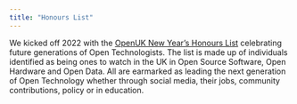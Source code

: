 ```yaml
---
title: "Honours List"
---
```


We kicked off 2022 with the <a href="https://openuk.uk/2022honourslist/">OpenUK New Year’s Honours List</a> celebrating future generations of Open Technologists. 
The list is made up of individuals identified as being ones to watch in the UK in Open Source Software, Open Hardware and Open Data. 
All are earmarked as leading the next generation of Open Technology whether through social media, their jobs, community contributions, policy or in education.

